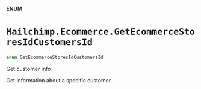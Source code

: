 **ENUM**

# `Mailchimp.Ecommerce.GetEcommerceStoresIdCustomersId`

```swift
enum GetEcommerceStoresIdCustomersId
```

Get customer info

Get information about a specific customer.
